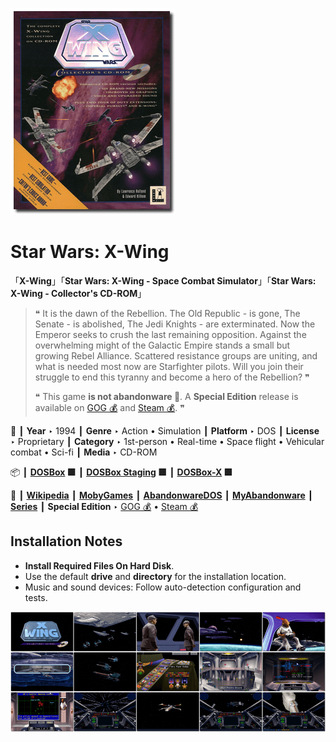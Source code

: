 ![](Thumbnail.png "application-thumbnail")

# Star Wars: X-Wing

「**X-Wing**」「**Star Wars: X-Wing - Space Combat Simulator**」「**Star Wars: X-Wing - Collector's CD-ROM**」

> ❝ It is the dawn of the Rebellion. The Old Republic - is gone, The Senate - is abolished, The Jedi Knights - are exterminated. Now the Emperor seeks to crush the last remaining opposition. Against the overwhelming might of the Galactic Empire stands a small but growing Rebel Alliance. Scattered resistance groups are uniting, and what is needed most now are Starfighter pilots. Will you join their struggle to end this tyranny and become a hero of the Rebellion? ❞
>
> ❝ This game **is not abandonware 🚫**. A **Special Edition** release is available on [GOG 💰](https://www.gog.com/en/game/star_wars_xwing_special_edition) and [Steam 💰](https://store.steampowered.com/app/354430/STAR_WARS__XWing_Special_Edition/). ❞
>

📌 ┃ **Year** ‣ 1994 ┃ **Genre** ‣ Action • Simulation ┃ **Platform** ‣ DOS ┃ **License** ‣ Proprietary ┃ **Category** ‣ 1st-person • Real-time • Space flight • Vehicular combat • Sci-fi ┃ **Media** ‣ CD-ROM 

📦 ┃ **[DOSBox](https://www.dosbox.com/) 🟩** ┃ **[DOSBox Staging](https://dosbox-staging.github.io/) 🟩** ┃ **[DOSBox-X](https://dosbox-x.com/) 🟩** 

📎 ┃ **[Wikipedia](https://en.wikipedia.org/wiki/Star_Wars:_X-Wing_(video_game))** ┃ **[MobyGames](https://www.mobygames.com/game/536/star-wars-x-wing/)** ┃ **[AbandonwareDOS](https://www.abandonwaredos.com/abandonware-game.php?abandonware=Star+Wars%3A+X-Wing&gid=1751)** ┃ **[MyAbandonware](https://www.myabandonware.com/game/star-wars-x-wing-1mp)** ┃ **[Series](https://en.wikipedia.org/wiki/Star_Wars:_X-Wing_(video_game_series))** ┃ **Special Edition** ‣ [GOG 💰](https://www.gog.com/en/game/star_wars_xwing_special_edition) • [Steam 💰](https://store.steampowered.com/app/354430/STAR_WARS__XWing_Special_Edition/) 

## Installation Notes
- **Install Required Files On Hard Disk**.
- Use the default **drive** and **directory** for the installation location.
- Music and sound devices: Follow auto-detection configuration and tests.

![](Montage.png "Star Wars: X-Wing")

